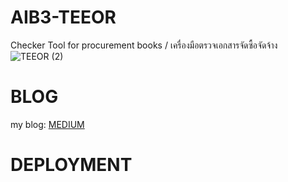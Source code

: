 # AIB3-TEEOR
Checker Tool for procurement books / เครื่องมือตรวจเอกสารจัดซื้อจัดจ้าง
![TEEOR (2)](https://github.com/fifaak/AIB3-TEEOR/assets/63219566/97e2cd17-db1d-4d7c-a42a-3d0bbd487f91)
# BLOG
my blog: <a href = "https://medium.com/@pataradany/teeor-the-first-procurement-books-checker-tool-of-thailand-8c794987fbba">MEDIUM</a>
# DEPLOYMENT

